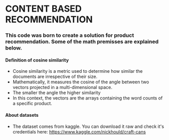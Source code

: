# CONTENT BASED RECOMMENDATION

### This code was born to create a solution for product recommendation. Some of the math premisses are explained below.

#### Definition of cosine similarity
* Cosine similarity is a metric used to determine how similar the documents are irrespective of their size. 
* Mathematically, it measures the cosine of the angle between two vectors projected in a multi-dimensional space.
* The smaller the angle the higher similarity
* In this context, the vectors are the arrays containing the word counts of a specific product.


#### About datasets
* The dataset comes from kaggle. You can download it raw and check it's credentials here: https://www.kaggle.com/nickhould/craft-cans
